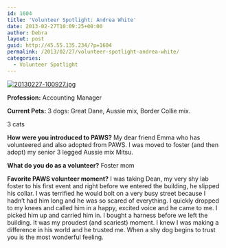 ```yaml
---
id: 1604
title: 'Volunteer Spotlight: Andrea White'
date: 2013-02-27T10:09:25+00:00
author: Debra
layout: post
guid: http://45.55.135.234/?p=1604
permalink: /2013/02/27/volunteer-spotlight-andrea-white/
categories:
  - Volunteer Spotlight
---
```

[<img src="https://pawsnewengland.com/wp-content/uploads/2013/02/20130227-100927.jpg" alt="20130227-100927.jpg" class="aligncenter size-full" />](https://pawsnewengland.com/wp-content/uploads/2013/02/20130227-100927.jpg)

**Profession:** Accounting Manager 

**Current Pets:** 3 dogs: Great Dane, Aussie mix, Border Collie mix.
  
3 cats

**How were you introduced to PAWS?** My dear friend Emma who has volunteered and also adopted from PAWS. I was moved to foster (and then adopt) my senior 3 legged Aussie mix Mitsu.

**What do you do as a volunteer?** Foster mom

**Favorite PAWS volunteer moment?** I was taking Dean, my very shy lab foster to his first event and right before we entered the building, he slipped his collar. I was terrified he would bolt on a very busy street because I hadn&#8217;t had him long and he was so scared of everything. I quickly dropped to my knees and called him in a happy, excited voice and he came to me. I picked him up and carried him in. I bought a harness before we left the building. It was my proudest (and scariest) moment. I knew I was making a difference in his world and he trusted me. When a shy dog begins to trust you is the most wonderful feeling.